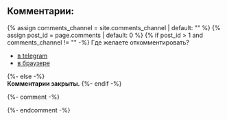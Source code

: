 <div class="site-comments">
<h2 id="comments">Комментарии:</h2>
{% assign comments_channel = site.comments_channel | default: "" %}  
{% assign post_id = page.comments | default: 0 %}  
{% if post_id > 1 and comments_channel != "" -%}
Где желаете откомментировать?
<ul>
<li><a class="commentBtn" href="tg://resolve?domain={{ comments_channel }}&post={{ post_id }}" target="_blank">в telegram</a></li>
<li><a class="commentBtn" href="/comments.html?{{ post_id }}" target="_blank">в браузере</a></li>
</ul>

{%- else -%}  
<strong>Комментарии закрыты.</strong>
{%- endif -%}
</div>


{%- comment -%}
<!--
TODO: показывать попап вместо открытия в новой вкладке https://learn.javascript.ru/popup-windows
let params = `scrollbars=no,resizable=no,status=no,location=no,toolbar=no,menubar=no,
width=600,height=300,left=100,top=100`;
open('/', 'test', params);

<script async src="https://telegram.org/js/telegram-widget.js?14" data-telegram-discussion="{{ comments_channel | default: "#" }}/{{ post_id }}" data-comments-limit="5"></script>  
</ul>


{%- elsif com_id == 1 or com_id == true -%}
<script async src="https://comments.app/js/widget.js?2" data-comments-app-website="zuRUPyyL" data-limit="5"></script>  
<div id="tgLoginBtn">Попробуй <a href="tg://resolve?domain=rf_art&post=806">быструю авторизацию</a></div>  
-->



<!--
Чтото непонятное 
<script>
//var text = encodeURIComponent(btoa('<div id="comments" style="max-width:700px;padding:10px;margin:auto;background: #faf8f8;"><script async src="https://telegram.org/js/telegram-widget.js?14" data-telegram-discussion="{{ comments_channel }}/{{ post_id }}" data-comments-limit="10"><\/script><\/div>'));
//document.write('<li><a class="commentBtn" href="https://4QR.xyz/r/?' + text + '" target="_blank">в браузере</a></li>');
</script>
-->
{%- endcomment -%}